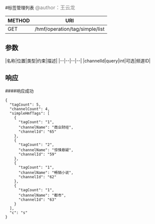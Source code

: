 
#标签管理列表
<font color="gray" size="3">@author：王云龙</font>

|METHOD|URI|
|--|--|
|GET|/hmf/operation/tag/simple/list|

## 参数

|名称|位置|类型|约束|描述|
|--|--|--|--|
|channelId|query|int|可选|频道ID|

## 响应
####响应成功
```
{
  "tagCount": 5,
  "channelCount": 4,
  "simpleHmfTags": [
    {
      "tagCount": "1",
      "channelName": "商业财经",
      "channelId": "65"
    },
    {
      "tagCount": "2",
      "channelName": "惊悚悬疑",
      "channelId": "59"
    },
    {
      "tagCount": "1",
      "channelName": "畅销小说",
      "channelId": "62"
    },
    {
      "tagCount": "1",
      "channelName": "都市",
      "channelId": "63"
    }
  ],
  "c": "s"
}
```